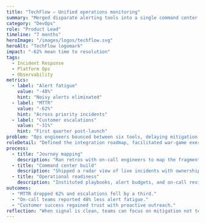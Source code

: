 ```yaml
---
title: "TechFlow — Unified operations monitoring"
summary: "Merged disparate alerting tools into a single command center so ops teams could spot customer-impacting issues in minutes."
category: "DevOps"
role: "Product Lead"
timeline: "7 months"
heroImage: "/images/logos/techflow.svg"
heroAlt: "TechFlow logomark"
impact: "-62% mean time to resolution"
tags:
  - Incident Response
  - Platform Ops
  - Observability
metrics:
  - label: "Alert fatigue"
    value: "-48%"
    hint: "Noisy alerts eliminated"
  - label: "MTTR"
    value: "-62%"
    hint: "Across priority incidents"
  - label: "Customer escalations"
    value: "-31%"
    hint: "First quarter post-launch"
problem: "Ops engineers bounced between six tools, delaying mitigation and forcing customer success to escalate too late in the cycle."
roleDetail: "Defined the integration roadmap, facilitated war-game exercises, and shaped the command center experience with design & ops."
process:
  - title: "Journey mapping"
    description: "Ran retros with on-call engineers to map the fragmentation across tooling."
  - title: "Command center build"
    description: "Shipped a radar view of live incidents with ownership, runbooks, and status broadcasts."
  - title: "Operational readiness"
    description: "Instituted playbooks, alert budgets, and on-call reviews to sustain improvements."
outcomes:
  - "MTTR dropped 62% and escalations fell by a third."
  - "On-call teams reported 48% less alert fatigue."
  - "Customer success regained trust with proactive outreach."
reflection: "When signal is clean, teams can focus on mitigation not tooling. Next iteration integrates AI-assisted runbooks."
---
```

